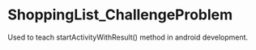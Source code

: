 # ShoppingList_ChallengeProblem
Used to teach startActivityWithResult() method in android development.
